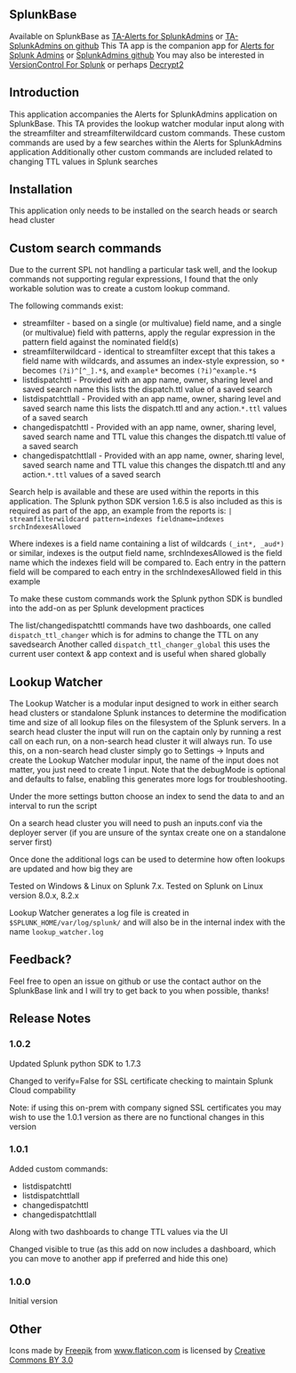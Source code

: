 ## SplunkBase
Available on SplunkBase as [TA-Alerts for SplunkAdmins](https://splunkbase.splunk.com/app/6518/) or [TA-SplunkAdmins on github](https://github.com/gjanders/TA-SplunkAdmins)
This TA app is the companion app for [Alerts for Splunk Admins](https://splunkbase.splunk.com/app/3796/) or [SplunkAdmins github](https://github.com/gjanders/SplunkAdmins/)
You may also be interested in [VersionControl For Splunk](https://splunkbase.splunk.com/app/4355/) or perhaps [Decrypt2](https://splunkbase.splunk.com/app/5565/)

## Introduction
This application accompanies the Alerts for SplunkAdmins application on SplunkBase. 
This TA provides the lookup watcher modular input along with the streamfilter and streamfilterwildcard custom commands. These custom commands are used by a few searches within the Alerts for SplunkAdmins application
Additionally other custom commands are included related to changing TTL values in Splunk searches

## Installation
This application only needs to be installed on the search heads or search head cluster 
 
## Custom search commands
Due to the current SPL not handling a particular task well, and the lookup commands not supporting regular expressions, I found that the only workable solution was to create a custom lookup command.

The following commands exist:
- streamfilter - based on a single (or multivalue) field name, and a single (or multivalue) field with patterns, apply the regular expression in the pattern field against the nominated field(s)
- streamfilterwildcard - identical to streamfilter except that this takes a field name with wildcards, and assumes an index-style expression, so `*` becomes `(?i)^[^_].*$`, and `example*` becomes `(?i)^example.*$`
- listdispatchttl - Provided with an app name, owner, sharing level and saved search name this lists the dispatch.ttl value of a saved search
- listdispatchttlall - Provided with an app name, owner, sharing level and saved search name this lists the dispatch.ttl and any action.`*.ttl` values of a saved search
- changedispatchttl - Provided with an app name, owner, sharing level, saved search name and TTL value this changes the dispatch.ttl value of a saved search
- changedispatchttlall - Provided with an app name, owner, sharing level, saved search name and TTL value this changes the dispatch.ttl and any action.`*.ttl` values of a saved search

Search help is available and these are used within the reports in this application. The Splunk python SDK version 1.6.5 is also included as this is required as part of the app, an example from the reports is:
`| streamfilterwildcard pattern=indexes fieldname=indexes srchIndexesAllowed`

Where indexes is a field name containing a list of wildcards `(_int*, _aud*)` or similar, indexes is the output field name, srchIndexesAllowed is the field name which the indexes field will be compared to.
Each entry in the pattern field will be compared to each entry in the srchIndexesAllowed field in this example

To make these custom commands work the Splunk python SDK is bundled into the add-on as per Splunk development practices

The list/changedispatchttl commands have two dashboards, one called `dispatch_ttl_changer` which is for admins to change the TTL on any savedsearch
Another called `dispatch_ttl_changer_global` this uses the current user context & app context and is useful when shared globally 

## Lookup Watcher
The Lookup Watcher is a modular input designed to work in either search head clusters or standalone Splunk instances to determine the modification time and size of all lookup files on the filesystem of the Splunk servers.
In a search head cluster the input will run on the captain only by running a rest call on each run, on a non-search head cluster it will always run.
To use this, on a non-search head cluster simply go to Settings -> Inputs and create the Lookup Watcher modular input, the name of the input does not matter, you just need to create 1 input. 
Note that the debugMode is optional and defaults to false, enabling this generates more logs for troubleshooting.

Under the more settings button choose an index to send the data to and an interval to run the script

On a search head cluster you will need to push an inputs.conf via the deployer server (if you are unsure of the syntax create one on a standalone server first)

Once done the additional logs can be used to determine how often lookups are updated and how big they are

Tested on Windows & Linux on Splunk 7.x. Tested on Splunk on Linux version 8.0.x, 8.2.x

Lookup Watcher generates a log file is created in `$SPLUNK_HOME/var/log/splunk/` and will also be in the internal index with the name `lookup_watcher.log`

## Feedback?
Feel free to open an issue on github or use the contact author on the SplunkBase link and I will try to get back to you when possible, thanks!

## Release Notes
### 1.0.2
Updated Splunk python SDK to 1.7.3

Changed to verify=False for SSL certificate checking to maintain Splunk Cloud compability

Note: if using this on-prem with company signed SSL certificates you may wish to use the 1.0.1 version as there are no functional changes in this version

### 1.0.1
Added custom commands:
- listdispatchttl
- listdispatchttlall
- changedispatchttl
- changedispatchttlall

Along with two dashboards to change TTL values via the UI

Changed visible to true (as this add on now includes a dashboard, which you can move to another app if preferred and hide this one)

### 1.0.0
Initial version

## Other
Icons made by [Freepik](http://www.freepik.com) from www.flaticon.com is licensed by [Creative Commons BY 3.0](http://creativecommons.org/licenses/by/3.0)
